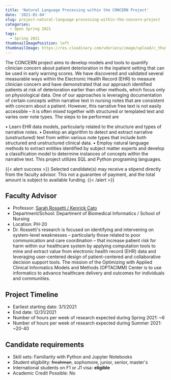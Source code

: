 ```yaml
---
title: 'Natural Language Processing within the CONCERN Project'
date: '2021-01-04'
slug: project-natural-language-processing-within-the-concern-project
categories:
  - Open Spring 2021
tags:
  - Spring 2021
thumbnailImagePosition: left
thumbnailImage: https://res.cloudinary.com/vdoriecu/image/upload/c_thumb,w_200,g_face/v1579110178/construction_c6dqbd.png
---
```

The CONCERN project aims to develop models and tools to quantify clinician concern about patient deterioration in the inpatient setting that can be used in early warning scores.  We have discovered and validated several measurable ways within the Electronic Health Record (EHR) to measure clinician concern and have demonstrated that our approach identified patients at risk of deterioration earlier than other methods, which focus only on physiological data.  One of our approaches is leveraging documentation of certain concepts within narrative text in nursing notes that are consistent with concern about a patient. However, this narrative free text is not easily accessible – it is often mixed together with structured or templated text and varies over note types. The steps to be performed are

<!--more-->

•	Learn EHR data models, particularly related to the structure and types of narrative notes.
•	Develop an algorithm to detect and extract narrative (unstructured) text from within various note types that include both structured and unstructured clinical data.
•	Employ natural language methods to extract entities identified by subject matter experts and develop a classification model to determine instances of concepts within the narrative text.
This project utilizes SQL and Python programing languages.


{{< alert success >}}
Selected candidate(s) may receive a stipend directly from the faculty advisor. This not a guarantee of payment, and the total amount is subject to available funding.
{{< /alert >}}

## Faculty Advisor
+ Professor: [Sarah Rossetti / Kenrick Cato](https://www.dbmi.columbia.edu/profil/sarah-collins-rossetti/)
+ Department/School: Department of Biomedical Informatics / School of Nursing
+ Location: PH-20
+ Dr. Rossetti's research is focused on identifying and intervening on system-level weaknesses – particularly those related to poor communication and care coordination – that increase patient risk for harm within our healthcare system by applying computation tools to mine and extract value from electronic health record (EHR) data and leveraging user-centered design of patient-centered and collaborative decision support tools. The mission of the Optimizing with Applied Clinical Informatics Models and Methods (OPTACIMM) Center is to use informatics to advance healthcare delivery and outcomes for individuals and communities.

## Project Timeline
+ Earliest starting date: 3/1/2021
+ End date: 12/31/2021
+ Number of hours per week of research expected during Spring 2021: ~6
+ Number of hours per week of research expected during Summer 2021: ~20-40

## Candidate requirements
+ Skill sets: Familiarity with Python and Jupyter Notebooks
+ Student eligibility: ~~freshman~~, sophomore, junior, senior, master's
+ International students on F1 or J1 visa: **eligible**
+ Academic Credit Possible: No


